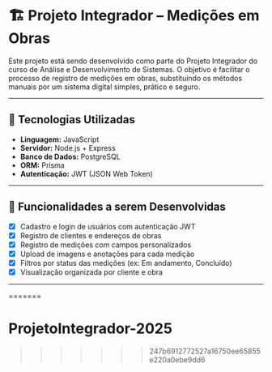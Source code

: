 
# 🏗️ Projeto Integrador – Medições em Obras

Este projeto está sendo desenvolvido como parte do Projeto Integrador do curso de Análise e Desenvolvimento de Sistemas. O objetivo é facilitar o processo de registro de medições em obras, substituindo os métodos manuais por um sistema digital simples, prático e seguro.

---

## 🚀 Tecnologias Utilizadas

- **Linguagem:** JavaScript
- **Servidor:** Node.js + Express
- **Banco de Dados:** PostgreSQL
- **ORM:** Prisma
- **Autenticação:** JWT (JSON Web Token)

---

## 🎯 Funcionalidades a serem Desenvolvidas

- [x] Cadastro e login de usuários com autenticação JWT
- [x] Registro de clientes e endereços de obras
- [x] Registro de medições com campos personalizados
- [x] Upload de imagens e anotações para cada medição
- [x] Filtros por status das medições (ex: Em andamento, Concluído)
- [x] Visualização organizada por cliente e obra

---
=======
# ProjetoIntegrador-2025
>>>>>>> 247b6912772527a16750ee65855e220a0ebe9dd6
